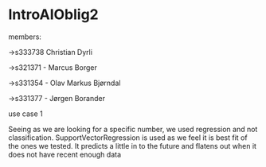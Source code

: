 # IntroAIOblig2

members: 

->s333738 Christian Dyrli

->s321371 - Marcus Borger

->s331354 - Olav Markus Bjørndal

->s331377 - Jørgen Borander

use case 1

Seeing as we are looking for a specific number, we used regression and not classification.
SupportVectorRegression is used as we feel it is best fit of the ones we tested.
It predicts a little in to the future and flatens out when it does not have recent enough data

